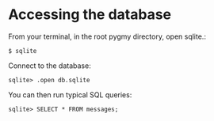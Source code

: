 # Accessing the database

From your terminal, in the root pygmy directory, open sqlite.:
```
$ sqlite
```

Connect to the database:
```
sqlite> .open db.sqlite
```

You can then run typical SQL queries:
```
sqlite> SELECT * FROM messages;
```